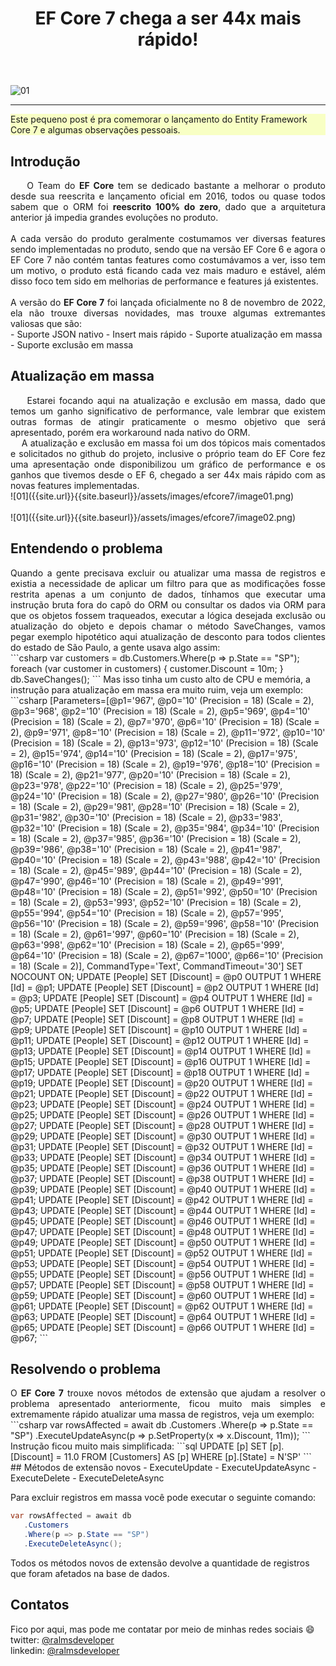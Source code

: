 ﻿---
title: "EF Core 7 chega a ser 44x mais rápido!"
comments: true
excerpt_separator: "Ler mais"
toc: true
toc_label: "Tópicos"
categories:
  - dotnet
  - performance
header:
  teaser: /assets/images/channel/channel-top.png
  caption: "www.ralms.net"
---

![01]({{site.url}}{{site.baseurl}}/assets/images/efcore7/topo.png)
<hr /> 
<div class="notice--warning" style="background-color:#f8ffc4">
Este pequeno post é pra comemorar o lançamento do Entity Framework Core 7 e algumas observações pessoais.
</div> 

## Introdução
<div style="text-align: justify;">
&nbsp;&nbsp;&nbsp;&nbsp;O Team do <b>EF Core</b> tem se dedicado bastante a melhorar o produto desde sua reescrita e lançamento oficial em 2016, todos ou quase todos sabem que o ORM foi <b>reescrito 100% do zero</b>, dado que a arquitetura anterior já impedia grandes evoluções no produto.
<br><br>
A cada versão do produto geralmente costumamos ver diversas features sendo implementadas no produto, sendo que na versão EF Core 6 e agora o EF Core 7 não contém tantas features como costumávamos a ver, isso tem um motivo, o produto está ficando cada vez mais maduro e estável, além disso foco tem sido em melhorias de performance e features já existentes.
<br>
<br>
A versão do <b>EF Core 7</b> foi lançada oficialmente no 8 de novembro de 2022, ela não trouxe diversas novidades, mas trouxe algumas extremantes valiosas que são:
</div>
- Suporte JSON nativo
- Insert mais rápido
- Suporte atualização em massa
- Suporte exclusão em massa

## Atualização em massa
<div style="text-align: justify;">
&nbsp;&nbsp;&nbsp;&nbsp;Estarei focando aqui na atualização e exclusão em massa, dado que temos um ganho significativo de performance, vale lembrar que existem outras formas de atingir praticamente o mesmo objetivo que será apresentado, porém era workaround nada nativo do ORM.
<br />
&nbsp;&nbsp;&nbsp;&nbsp;A atualização e exclusão em massa foi um dos tópicos mais comentados e solicitados no github do projeto, inclusive o próprio team do EF Core fez uma apresentação onde disponibilizou um gráfico de performance e os ganhos que tivemos desde o EF 6, chegado a ser 44x mais rápido com as novas features implementadas.
</div>
 ![01]({{site.url}}{{site.baseurl}}/assets/images/efcore7/image01.png)
 <br /> <br />
 ![01]({{site.url}}{{site.baseurl}}/assets/images/efcore7/image02.png)
 
## Entendendo o problema
<div style="text-align: justify;">
Quando a gente precisava excluir ou atualizar uma massa de registros e existia a necessidade de aplicar um filtro para que as modificações fosse restrita apenas a um conjunto de dados, tínhamos que executar uma instrução bruta fora do capô do ORM ou consultar os dados via ORM para que os objetos fossem traqueados, executar a lógica desejada exclusão ou atualização do objeto e depois chamar o método SaveChanges, vamos pegar exemplo hipotético aqui atualização de desconto para todos clientes do estado de São Paulo, a gente usava algo assim:
</div>
 ```csharp
var customers = db.Customers.Where(p => p.State == "SP");
foreach (var customer in customers)
{
    customer.Discount = 10m;
}
db.SaveChanges();
```
Mas isso tinha um custo alto de CPU e memória, a instrução para atualização em massa era muito ruim, veja um exemplo:
 ```csharp
 [Parameters=[@p1='967', @p0='10' (Precision = 18) (Scale = 2), @p3='968', @p2='10' (Precision = 18) (Scale = 2), @p5='969', @p4='10' (Precision = 18) (Scale = 2), @p7='970', @p6='10' (Precision = 18) (Scale = 2), @p9='971', @p8='10' (Precision = 18) (Scale = 2), @p11='972', @p10='10' (Precision = 18) (Scale = 2), @p13='973', @p12='10' (Precision = 18) (Scale = 2), @p15='974', @p14='10' (Precision = 18) (Scale = 2), @p17='975', @p16='10' (Precision = 18) (Scale = 2), @p19='976', @p18='10' (Precision = 18) (Scale = 2), @p21='977', @p20='10' (Precision = 18) (Scale = 2), @p23='978', @p22='10' (Precision = 18) (Scale = 2), @p25='979', @p24='10' (Precision = 18) (Scale = 2), @p27='980', @p26='10' (Precision = 18) (Scale = 2), @p29='981', @p28='10' (Precision = 18) (Scale = 2), @p31='982', @p30='10' (Precision = 18) (Scale = 2), @p33='983', @p32='10' (Precision = 18) (Scale = 2), @p35='984', @p34='10' (Precision = 18) (Scale = 2), @p37='985', @p36='10' (Precision = 18) (Scale = 2), @p39='986', @p38='10' (Precision = 18) (Scale = 2), @p41='987', @p40='10' (Precision = 18) (Scale = 2), @p43='988', @p42='10' (Precision = 18) (Scale = 2), @p45='989', @p44='10' (Precision = 18) (Scale = 2), @p47='990', @p46='10' (Precision = 18) (Scale = 2), @p49='991', @p48='10' (Precision = 18) (Scale = 2), @p51='992', @p50='10' (Precision = 18) (Scale = 2), @p53='993', @p52='10' (Precision = 18) (Scale = 2), @p55='994', @p54='10' (Precision = 18) (Scale = 2), @p57='995', @p56='10' (Precision = 18) (Scale = 2), @p59='996', @p58='10' (Precision = 18) (Scale = 2), @p61='997', @p60='10' (Precision = 18) (Scale = 2), @p63='998', @p62='10' (Precision = 18) (Scale = 2), @p65='999', @p64='10' (Precision = 18) (Scale = 2), @p67='1000', @p66='10' (Precision = 18) (Scale = 2)], CommandType='Text', CommandTimeout='30']
      SET NOCOUNT ON;
      UPDATE [People] SET [Discount] = @p0
      OUTPUT 1
      WHERE [Id] = @p1;
      UPDATE [People] SET [Discount] = @p2
      OUTPUT 1
      WHERE [Id] = @p3;
      UPDATE [People] SET [Discount] = @p4
      OUTPUT 1
      WHERE [Id] = @p5;
      UPDATE [People] SET [Discount] = @p6
      OUTPUT 1
      WHERE [Id] = @p7;
      UPDATE [People] SET [Discount] = @p8
      OUTPUT 1
      WHERE [Id] = @p9;
      UPDATE [People] SET [Discount] = @p10
      OUTPUT 1
      WHERE [Id] = @p11;
      UPDATE [People] SET [Discount] = @p12
      OUTPUT 1
      WHERE [Id] = @p13;
      UPDATE [People] SET [Discount] = @p14
      OUTPUT 1
      WHERE [Id] = @p15;
      UPDATE [People] SET [Discount] = @p16
      OUTPUT 1
      WHERE [Id] = @p17;
      UPDATE [People] SET [Discount] = @p18
      OUTPUT 1
      WHERE [Id] = @p19;
      UPDATE [People] SET [Discount] = @p20
      OUTPUT 1
      WHERE [Id] = @p21;
      UPDATE [People] SET [Discount] = @p22
      OUTPUT 1
      WHERE [Id] = @p23;
      UPDATE [People] SET [Discount] = @p24
      OUTPUT 1
      WHERE [Id] = @p25;
      UPDATE [People] SET [Discount] = @p26
      OUTPUT 1
      WHERE [Id] = @p27;
      UPDATE [People] SET [Discount] = @p28
      OUTPUT 1
      WHERE [Id] = @p29;
      UPDATE [People] SET [Discount] = @p30
      OUTPUT 1
      WHERE [Id] = @p31;
      UPDATE [People] SET [Discount] = @p32
      OUTPUT 1
      WHERE [Id] = @p33;
      UPDATE [People] SET [Discount] = @p34
      OUTPUT 1
      WHERE [Id] = @p35;
      UPDATE [People] SET [Discount] = @p36
      OUTPUT 1
      WHERE [Id] = @p37;
      UPDATE [People] SET [Discount] = @p38
      OUTPUT 1
      WHERE [Id] = @p39;
      UPDATE [People] SET [Discount] = @p40
      OUTPUT 1
      WHERE [Id] = @p41;
      UPDATE [People] SET [Discount] = @p42
      OUTPUT 1
      WHERE [Id] = @p43;
      UPDATE [People] SET [Discount] = @p44
      OUTPUT 1
      WHERE [Id] = @p45;
      UPDATE [People] SET [Discount] = @p46
      OUTPUT 1
      WHERE [Id] = @p47;
      UPDATE [People] SET [Discount] = @p48
      OUTPUT 1
      WHERE [Id] = @p49;
      UPDATE [People] SET [Discount] = @p50
      OUTPUT 1
      WHERE [Id] = @p51;
      UPDATE [People] SET [Discount] = @p52
      OUTPUT 1
      WHERE [Id] = @p53;
      UPDATE [People] SET [Discount] = @p54
      OUTPUT 1
      WHERE [Id] = @p55;
      UPDATE [People] SET [Discount] = @p56
      OUTPUT 1
      WHERE [Id] = @p57;
      UPDATE [People] SET [Discount] = @p58
      OUTPUT 1
      WHERE [Id] = @p59;
      UPDATE [People] SET [Discount] = @p60
      OUTPUT 1
      WHERE [Id] = @p61;
      UPDATE [People] SET [Discount] = @p62
      OUTPUT 1
      WHERE [Id] = @p63;
      UPDATE [People] SET [Discount] = @p64
      OUTPUT 1
      WHERE [Id] = @p65;
      UPDATE [People] SET [Discount] = @p66
      OUTPUT 1
      WHERE [Id] = @p67;
 ```

## Resolvendo o problema
<div style="text-align: justify;">
O <b>EF Core 7</b> trouxe novos métodos de extensão que ajudam a resolver o problema apresentado anteriormente, ficou muito mais simples e extremamente rápido atualizar uma massa de registros, veja um exemplo:
</div>
 ```csharp
var rowsAffected = await db
    .Customers
    .Where(p => p.State == "SP")
    .ExecuteUpdateAsync(p => p.SetProperty(x => x.Discount, 11m));
```   
Instrução ficou muito mais simplificada:
 ```sql
 UPDATE [p]
      SET [p].[Discount] = 11.0
      FROM [Customers] AS [p]
      WHERE [p].[State] = N'SP'
```  
<br />
## Métodos de extensão novos
- ExecuteUpdate
- ExecuteUpdateAsync
- ExecuteDelete
- ExecuteDeleteAsync

Para excluir registros em massa você pode executar o seguinte comando:
 ```csharp
var rowsAffected = await db
    .Customers
    .Where(p => p.State == "SP")
    .ExecuteDeleteAsync();
```
Todos os métodos novos de extensão devolve a quantidade de registros que foram afetados na base de dados.
## Contatos
<div class="notice--info">
 Fico por aqui, mas pode me contatar por meio de minhas redes sociais 😄 <br />
 twitter: <a alt="" href="https://twitter.com/RalmsDeveloper">@ralmsdeveloper</a><br />
 linkedin: <a alt="" href="https://www.linkedin.com/in/ralmsdeveloper/">@ralmsdeveloper</a><br />
</div> 
